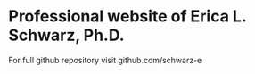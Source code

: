 # Professional website of Erica L. Schwarz, Ph.D.

For full github repository visit github.com/schwarz-e